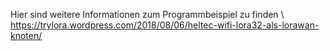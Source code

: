 Hier sind weitere Informationen zum Programmbeispiel zu finden \\
https://trylora.wordpress.com/2018/08/06/heltec-wifi-lora32-als-lorawan-knoten/
